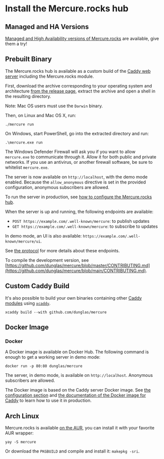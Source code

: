 # Install the Mercure.rocks hub

## Managed and HA Versions

[Managed and High Availability versions of Mercure.rocks](https://mercure.rocks/pricing) are available, give them a try!

## Prebuilt Binary

The Mercure.rocks hub is available as a custom build of the [Caddy web server](https://caddyserver.com/) including the Mercure.rocks module.

First, download the archive corresponding to your operating system and architecture [from the release page](https://github.com/dunglas/mercure/releases), extract the archive and open a shell in the resulting directory.

Note: Mac OS users must use the `Darwin` binary.

Then, on Linux and Mac OS X, run:

    ./mercure run

On Windows, start PowerShell, go into the extracted directory and run:

    .\mercure.exe run

The Windows Defender Firewall will ask you if you want to allow `mercure.exe` to communicate through it.
Allow it for both public and private networks. If you use an antivirus, or another firewall software, be sure to whitelist `mercure.exe`. 

The server is now available on `http://localhost`, with the demo mode enabled. Because the `allow_anonymous` directive is set in the provided configuration, anonymous subscribers are allowed.

To run the server in production, see [how to configure the Mercure.rocks hub](config.md).

When the server is up and running, the following endpoints are available:

* `POST https://example.com/.well-known/mercure`: to publish updates
* `GET https://example.com/.well-known/mercure`: to subscribe to updates

In demo mode, an UI is also available: `https://example.com/.well-known/mercure/ui`.

See [the protocol](../../spec/mercure.md) for more details about these endpoints.

To compile the development version, see [https://github.com/dunglas/mercure/blob/master/CONTRIBUTING.md](https://github.com/dunglas/mercure/blob/main/CONTRIBUTING.md).

## Custom Caddy Build

It's also possible to build your own binaries containing other [Caddy modules](https://caddyserver.com/download) using [`xcaddy`](https://github.com/caddyserver/xcaddy).

    xcaddy build --with github.com/dunglas/mercure

## Docker Image

### Docker

A Docker image is available on Docker Hub. The following command is enough to get a working server in demo mode:

    docker run -p 80:80 dunglas/mercure

The server, in demo mode, is available on `http://localhost`. Anonymous subscribers are allowed.

The Docker image is based on the Caddy server Docker image.
See [the configuration section](config.md) and [the documentation of the Docker image for Caddy](https://registry.hub.docker.com/_/caddy) to learn how to use it in production.

## Arch Linux

Mercure.rocks is available [on the AUR](https://aur.archlinux.org/packages/mercure), you can install it with your favorite AUR wrapper:

    yay -S mercure

Or download the `PKGBUILD` and compile and install it: `makepkg -sri`.
